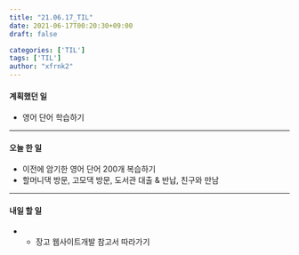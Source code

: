 ```yaml
---
title: "21.06.17_TIL"
date: 2021-06-17T00:20:30+09:00
draft: false

categories: ['TIL']
tags: ['TIL']
author: "xfrnk2"
---
```

#### 계획했던 일
+ 영어 단어 학습하기
---
#### 오늘 한 일
+ 이전에 암기한 영어 단어 200개 복습하기
+ 할머니댁 방문, 고모댁 방문, 도서관 대출 & 반납, 친구와 만남
---   
#### 내일 할 일 
+ + 장고 웹사이트개발 참고서 따라가기